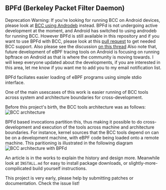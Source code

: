 ## BPFd (Berkeley Packet Filter Daemon)

Deprecation Warning:
If you're looking for running BCC on Android devices, please look at [BCC using
Androdeb](https://github.com/joelagnel/androdeb/blob/master/BCC.md) instead.
BPFd is not undergoing active development at the moment, and Android has
switched to using androdeb for running BCC. However BPFd is still available in
this repository and if you want to use BPFd with BCC, please look at this [pull
request](https://github.com/iovisor/bcc/pull/1675) to get needed BCC support.
Also please see the discussion [on this thread](https://github.com/iovisor/bcc/pull/2298)
Also note that, future development of eBPF tracing tools on Android is focusing
on running bpftrace on Android as that is where the community is moving towards.
I will keep everyone updated about the developments, if you are interested in this
area, let me know if you want me to add you to my email notification list.

BPFd faciliates easier loading of eBPF programs using simple stdio interface.

One of the main usescases of this work is easier running of BCC tools across
system and architecture boundaries for cross-development.

Before this project's birth, the BCC tools architecture was as follows: ![BCC
architecture](images/bcc-arch.png) 

BPFd based invocations partition this, thus making it possible to do
cross-development and execution of the tools across machine and architecture
boundaries. For instance, kernel sources that the BCC tools depend on can be on
a development machine, with eBPF code being loaded onto a remote machine. This
paritioning is illustrated in the following diagram ![BCC architecture with
BPFd](images/bcc-with-bpfd-arch.png) 

An article is in the works to explain the history and design more. Meanwhile
look at `INSTALL.md` for easy to install package downloads, or
slightly-more-compilicated build yourself instructions.

This project is very early, please help by submitting patches or documentation.
Check the issue list!
